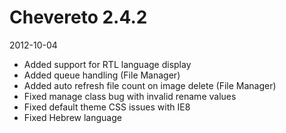 # Chevereto 2.4.2

2012-10-04

- Added support for RTL language display
- Added queue handling (File Manager)
- Added auto refresh file count on image delete (File Manager)
- Fixed manage class bug with invalid rename values
- Fixed default theme CSS issues with IE8
- Fixed Hebrew language
